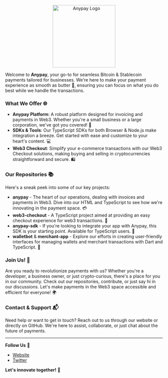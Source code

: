 
<p align="center">
  <img src="https://bico.media/4bd0680e7545a42d76bb92c83415659cc6d66aae15d9f264062efc0cd7d1972e" alt="Anypay Logo" width="200">
</p>

Welcome to **Anypay**, your go-to for seamless Bitcoin & Stablecoin payments tailored for businesses. We're here to make your payment experience as smooth as butter 🧈, ensuring you can focus on what you do best while we handle the transactions.

### What We Offer 🌐

- **Anypay Platform**: A robust platform designed for invoicing and payments in Web3. Whether you're a small business or a large corporation, we've got you covered! 🚀
- **SDKs & Tools**: Our TypeScript SDKs for both Browser & Node.js make integration a breeze. Get started with ease and customize to your heart's content. 💻
- **Web3 Checkout**: Simplify your e-commerce transactions with our Web3 Checkout solutions, making buying and selling in cryptocurrencies straightforward and secure. 🛍️

### Our Repositories 📚

Here's a sneak peek into some of our key projects:

- **anypay** - The heart of our operations, dealing with invoices and payments in Web3. Dive into our HTML and TypeScript to see how we're innovating in the payment space. 💳
- **web3-checkout** - A TypeScript project aimed at providing an easy checkout experience for web3 transactions. 🛒
- **anypay-sdk** - If you're looking to integrate your app with Anypay, this SDK is your starting point. Available for TypeScript users. 📲
- **walletbot** & **merchant-app** - Explore our efforts in creating user-friendly interfaces for managing wallets and merchant transactions with Dart and TypeScript. 📱

### Join Us! 👐

Are you ready to revolutionize payments with us? Whether you're a developer, a business owner, or just crypto-curious, there's a place for you in our community. Check out our repositories, contribute, or just say hi in our discussions. Let's make payments in the Web3 space accessible and efficient for everyone! 🌍

### Contact & Support 📬

Need help or want to get in touch? Reach out to us through our website or directly on GitHub. We're here to assist, collaborate, or just chat about the future of payments.

---

**Follow Us** 🌠

- [Website](https://www.anypayx.com)
- [Twitter](https://twitter.com/xanypay)

**Let's innovate together!** 🚀
